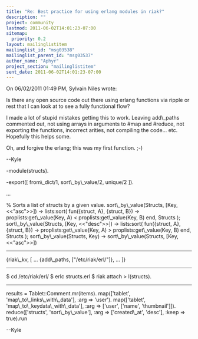 ```yaml
---
title: "Re: Best practice for using erlang modules in riak?"
description: ""
project: community
lastmod: 2011-06-02T14:01:23-07:00
sitemap:
  priority: 0.2
layout: mailinglistitem
mailinglist_id: "msg03538"
mailinglist_parent_id: "msg03537"
author_name: "Aphyr"
project_section: "mailinglistitem"
sent_date: 2011-06-02T14:01:23-07:00
---
```


On 06/02/2011 01:49 PM, Sylvain Niles wrote:

Is there any open source code out there using erlang functions via
ripple or rest that I can look at to see a fully functional flow?


I made a lot of stupid mistakes getting this to work. Leaving add\\_paths 
commented out, not using arrays in arguments to #map and #reduce, not 
exporting the functions, incorrect arities, not compiling the code... 
etc. Hopefully this helps some.


Oh, and forgive the erlang; this was my first function. ;-)

--Kyle

-module(structs).

-export([
 from\\_dict/1,
 sort\\_by\\_value/2,
 unique/2
]).

...

% Sorts a list of structs by a given value.
sort\\_by\\_value(Structs, [Key, &lt;&lt;"asc"&gt;&gt;]) -&gt;
 lists:sort(
 fun({struct, A}, {struct, B}) -&gt;
 proplists:get\\_value(Key, A) &lt; proplists:get\\_value(Key, B)
 end,
 Structs
 );
sort\\_by\\_value(Structs, [Key, &lt;&lt;"desc"&gt;&gt;]) -&gt;
 lists:sort(
 fun({struct, A}, {struct, B}) -&gt;
 proplists:get\\_value(Key, A) &gt; proplists:get\\_value(Key, B)
 end,
 Structs
 );
sort\\_by\\_value(Structs, Key) -&gt;
 sort\\_by\\_value(Structs, [Key, &lt;&lt;"asc"&gt;&gt;])

--------------------------------------------------------------------

{riak\\_kv, [
 ...
 {add\\_paths, ["/etc/riak/erl/"]},
 ...
]}

--------------------------------------------------------------------

$ cd /etc/riak/erl/
$ erlc structs.erl
$ riak attach
&gt; l(structs).

--------------------------------------------------------------------

 results = Tablet::Comment.mr(items).
 map(['tablet', 'map\\_to\\_links\\_with\\_data'], :arg =&gt; 'user').
 map(['tablet', 'map\\_to\\_keydata\\_with\\_data'], :arg =&gt; ['user', 
['name', 'thumbnail']]).
 reduce(['structs', 'sort\\_by\\_value'], :arg =&gt; ['created\\_at', 
'desc'], :keep =&gt; true).run


--Kyle

